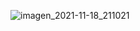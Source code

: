 ![imagen_2021-11-18_211021](https://user-images.githubusercontent.com/82907557/142489359-457e7089-1409-4af9-ada9-4effdbd806c6.png)
